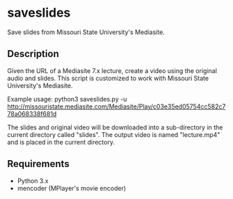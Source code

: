 saveslides
==========

Save slides from Missouri State University's Mediasite.

## Description

Given the URL of a Mediasite 7.x lecture, create a video using the original
audio and slides. This script is customized to work with Missouri State
University's Mediasite.

Example usage:
    python3 saveslides.py -u http://missouristate.mediasite.com/Mediasite/Play/c03e35ed05754cc582c778a068338f681d

The slides and original video will be downloaded into a sub-directory in the
current directory called "slides". The output video is named "lecture.mp4" and
is placed in the current directory.

## Requirements
* Python 3.x
* mencoder (MPlayer's movie encoder)
